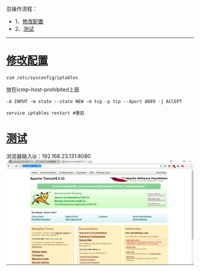 总操作流程：
- 1、[修改配置](#tomcat-01)
- 2、[测试](#tomcat-02)

----------

# <a name="tomcat-01" href="#" >修改配置</a>
```shell
vim /etc/sysconfig/iptables
```
放在icmp-host-prohibited上面
```shell
-A INPUT -m state --state NEW -m tcp -p tcp --dport 8089 -j ACCEPT
```

```shell
service iptables restart #重启
```
# <a name="tomcat-02" href="#" >测试</a>
浏览器输入ip：192.168.23.131:8080
![](image/2-1.png)
